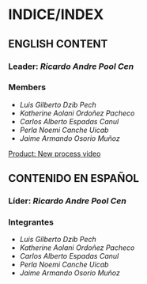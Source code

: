# INDICE/INDEX

## ENGLISH CONTENT

### Leader: *Ricardo Andre Pool Cen*

### Members

- *Luis Gilberto Dzib Pech*
- *Katherine Aolani Ordoñez Pacheco*
- *Carlos Alberto Espadas Canul*
- *Perla Noemi Canche Uicab*
- *Jaime Armando Osorio Muñoz*

[Product: New process video](https://drive.google.com/file/d/1t291XsDDlfBaGnTudStA3_zivn4diAmd/view?usp=sharing)

## CONTENIDO EN ESPAÑOL

### Líder: *Ricardo Andre Pool Cen*

### Integrantes

- *Luis Gilberto Dzib Pech*
- *Katherine Aolani Ordoñez Pacheco*
- *Carlos Alberto Espadas Canul*
- *Perla Noemi Canche Uicab*
- *Jaime Armando Osorio Muñoz*
